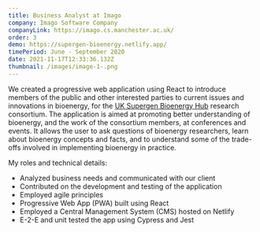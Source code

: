 ```yaml
---
title: Business Analyst at Imago
company: Imago Software Company
companyLink: https://imago.cs.manchester.ac.uk/
order: 3
demo: https://supergen-bioenergy.netlify.app/
timePeriod: June - September 2020
date: 2021-11-17T12:33:36.132Z
thumbnail: /images/image-1-.png
---
```

We created a progressive web application using React to introduce members of the public and other interested parties to current issues and innovations in bioenergy, for the [UK Supergen Bioenergy Hub](https://www.supergen-bioenergy.net/) research consortium. The application is aimed at promoting better understanding of bioenergy, and the work of the consortium members, at conferences and events. It allows the user to ask questions of bioenergy researchers, learn about bioenergy concepts and facts, and to understand some of the trade-offs involved in implementing bioenergy in practice.

My roles and technical details:

* Analyzed business needs and communicated with our client
* Contributed on the development and testing of the application
* Employed agile principles
* Progressive Web App (PWA) built using React
* Employed a Central Management System (CMS) hosted on Netlify
* E-2-E and unit tested the app using Cypress and Jest